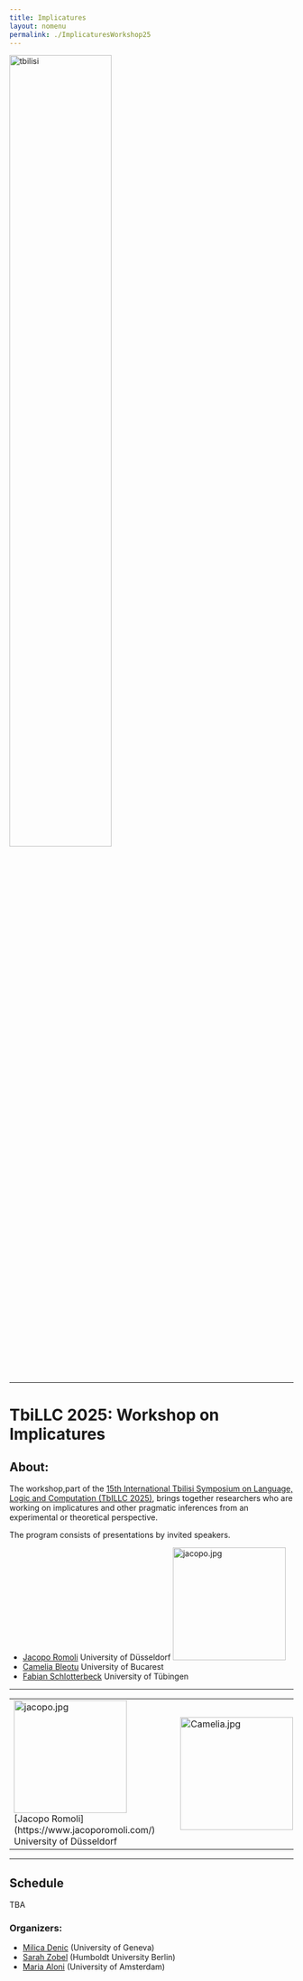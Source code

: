 ```yaml
---
title: Implicatures  
layout: nomenu
permalink: ./ImplicaturesWorkshop25
---
```


<a href="https://events.illc.uva.nl/Tbilisi/Tbilisi2025/" target="_blank">
  <img src="{{ site.baseurl }}/resources/tbilisi.jpeg" alt="tbilisi" width="60%" class="TbiLLC 2025"/>
</a>
<hr/>

# TbiLLC 2025: Workshop on Implicatures

## About: 

The workshop,part of the [15th International Tbilisi Symposium on Language, Logic and Computation (TbILLC 2025)](https://events.illc.uva.nl/Tbilisi/Tbilisi2025/),
brings together researchers who are working on implicatures and other pragmatic inferences from an experimental or theoretical perspective.<br>

The program consists of presentations by invited speakers.

* [Jacopo Romoli](https://www.jacoporomoli.com/)  University of Düsseldorf <img src="{{ site.baseurl }}/resources/Jacopo.jpg" alt="jacopo.jpg" width="200"><br>
* [Camelia Bleotu](https://www.adinacameliableotu.com/) University of Bucarest<br>
* [Fabian Schlotterbeck](https://fabianschlotterbeck.github.io/) University of Tübingen<br>

<center>
  <hr class="bookcover"/>
  <table>
    <tbody>
      <tr>
        <td class="bookcover">
          <a href="https://www.jacoporomoli.com/">
            <img src="{{ site.baseurl }}/resources/Jacopo.jpg" alt="jacopo.jpg" width="200">
          </a>
          [Jacopo Romoli](https://www.jacoporomoli.com/)  University of Düsseldorf<br>
        </td>
        <td>
          &nbsp;&nbsp;&nbsp;
        </td>
        <td class="bookcover">
          <a href="https://link.springer.com/book/10.1007/978-1-4471-4558-5">
            <img src="{{ site.baseurl }}/resources/Camelia.jpg" alt="Camelia.jpg" width="200">
          </a>
        </td>
         <td class="bookcover">
          <a href="https://www.jacoporomoli.com/">
            <img src="{{ site.baseurl }}/resources/Fabian.jpg" alt="Fabian.jpg" width="200">
          </a>
        </td>
        <td>
          &nbsp;&nbsp;&nbsp;
        </td>
      </tr>
    </tbody>
  </table>
  <hr class="bookcover"/>
</center>

## Schedule
TBA

### Organizers: 
* [Milica Denic](https://sites.google.com/view/milicadenic/) (University of Geneva)
* [Sarah Zobel](https://sarahzobel.net) (Humboldt University Berlin)
* [Maria Aloni](https://www.marialoni.org) (University of Amsterdam)
 

